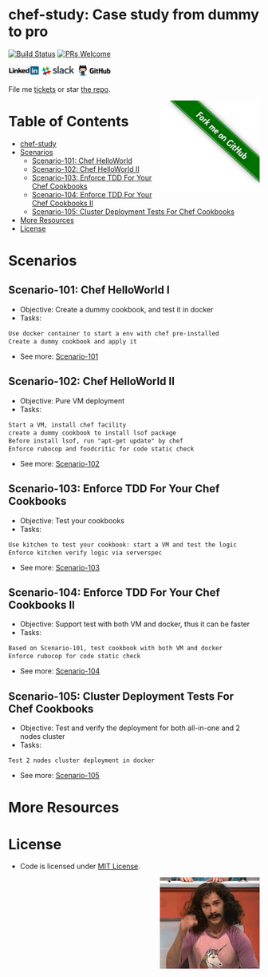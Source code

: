 # chef-study: Case study from dummy to pro

[![Build Status](https://travis-ci.org/DennyZhang/chef-study.svg?branch=master)](https://travis-ci.org/DennyZhang/chef-study) [![PRs Welcome](https://img.shields.io/badge/PRs-welcome-brightgreen.svg)](http://makeapullrequest.com)

[![LinkedIn](https://raw.githubusercontent.com/USDevOps/mywechat-slack-group/master/images/linkedin.png)](https://www.linkedin.com/in/dennyzhang001) [![Slack](https://raw.githubusercontent.com/USDevOps/mywechat-slack-group/master/images/slack.png)](https://www.dennyzhang.com/slack) [![Github](https://raw.githubusercontent.com/USDevOps/mywechat-slack-group/master/images/github.png)](https://github.com/DennyZhang)

File me [tickets](https://github.com/DennyZhang/chef-study/issues) or star [the repo](https://github.com/DennyZhang/chef-study).

<a href="https://github.com/DennyZhang?tab=followers"><img align="right" width="200" height="183" src="https://raw.githubusercontent.com/USDevOps/mywechat-slack-group/master/images/fork_github.png" /></a>

Table of Contents
=================

   * [chef-study](#chef-study)
   * [Scenarios](#scenarios)
      * [Scenario-101: Chef HelloWorld](#scenario-101-chef-helloworld)
      * [Scenario-102: Chef HelloWorld II](#scenario-102-chef-helloworld-ii)
      * [Scenario-103: Enforce TDD For Your Chef Cookbooks](#scenario-103-enforce-tdd-for-your-chef-cookbooks)
      * [Scenario-104: Enforce TDD For Your Chef Cookbooks II](#scenario-104-enforce-tdd-for-your-chef-cookbooks-ii)
      * [Scenario-105: Cluster Deployment Tests For Chef Cookbooks](#scenario-105-cluster-deployment-tests-for-chef-cookbooks)
   * [More Resources](#more-resources)
   * [License](#license)

# Scenarios

## Scenario-101: Chef HelloWorld I
- Objective: Create a dummy cookbook, and test it in docker
- Tasks:
```
Use docker container to start a env with chef pre-installed
Create a dummy cookbook and apply it
```
- See more: [Scenario-101](./Scenario-101)

## Scenario-102: Chef HelloWorld II
- Objective: Pure VM deployment
- Tasks:
```
Start a VM, install chef facility
create a dummy cookbook to install lsof package
Before install lsof, run "apt-get update" by chef
Enforce rubocop and foodcritic for code static check
```
- See more: [Scenario-102](./Scenario-102)

## Scenario-103: Enforce TDD For Your Chef Cookbooks
- Objective: Test your cookbooks
- Tasks:
```
Use kitchen to test your cookbook: start a VM and test the logic
Enforce kitchen verify logic via serverspec
```
- See more: [Scenario-103](./Scenario-103)

## Scenario-104: Enforce TDD For Your Chef Cookbooks II
- Objective: Support test with both VM and docker, thus it can be faster
- Tasks:
```
Based on Scenario-101, test cookbook with both VM and docker
Enforce rubocop for code static check
```
- See more: [Scenario-104](./Scenario-104)

## Scenario-105: Cluster Deployment Tests For Chef Cookbooks
- Objective: Test and verify the deployment for both all-in-one and 2 nodes cluster
- Tasks:
```
Test 2 nodes cluster deployment in docker
```
- See more: [Scenario-105](./Scenario-105)

# More Resources

# License
- Code is licensed under [MIT License](https://www.dennyzhang.com/wp-content/mit_license.txt).

<img align="right" width="200" height="183" src="https://raw.githubusercontent.com/USDevOps/mywechat-slack-group/master/images/magic.gif">
